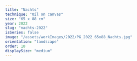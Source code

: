```yaml
---
title: "Nachts"
technique: "Oil on canvas"
size: "65 x 88 cm"
year: 2022
slug: "nachts-2022"
isSeries: false
image: "/assets/workImages/2022/PG_2022_65x88_Nachts.jpg"
orientation: "landscape"
order: 10
displaySize: "medium"
---
```

